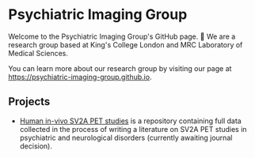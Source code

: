 # Psychiatric Imaging Group

Welcome to the Psychiatric Imaging Group's GitHub page. :brain: We are a research group based at King's College London and MRC Laboratory of Medical Sciences.

You can learn more about our research group by visiting our page at https://psychiatric-imaging-group.github.io. 

## Projects
- [Human in-vivo SV2A PET studies](https://github.com/Psychiatric-Imaging-Group/Human-SV2A-PET-studies) is a repository containing full data collected in the process of writing a literature on SV2A PET studies in psychiatric and neurological disorders (currently awaiting journal decision).
